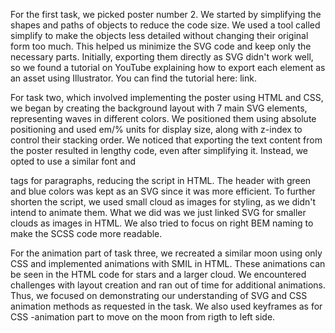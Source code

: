 For the first task, we picked poster number 2. We started by simplifying the shapes and paths of objects to reduce the code size. We used a tool called simplify to make the objects less detailed without changing their original form too much. This helped us minimize the SVG code and keep only the necessary parts. Initially, exporting them directly as SVG didn't work well, so we found a tutorial on YouTube explaining how to export each element as an asset using Illustrator. You can find the tutorial here: link.

For task two, which involved implementing the poster using HTML and CSS, we began by creating the background layout with 7 main SVG elements, representing waves in different colors. We positioned them using absolute positioning and used em/% units for display size, along with z-index to control their stacking order. We noticed that exporting the text content from the poster resulted in lengthy code, even after simplifying it. Instead, we opted to use a similar font and <p> tags for paragraphs, reducing the script in HTML. The header with green and blue colors was kept as an SVG since it was more efficient. To further shorten the script, we used small cloud as images for styling, as we didn't intend to animate them. What we did was we just linked SVG for smaller clouds as images in HTML. We also tried to focus on right BEM naming to make the SCSS code more readable. 

For the animation part of task three, we recreated a similar moon using only CSS and implemented animations with SMIL in HTML. These animations can be seen in the HTML code for stars and a larger cloud. We encountered challenges with layout creation and ran out of time for additional animations. Thus, we focused on demonstrating our understanding of SVG and CSS animation methods as requested in the task. We also used keyframes as for CSS -animation part to move on the moon from rigth to left side. 



